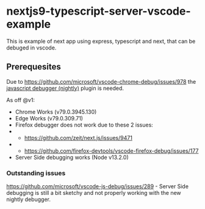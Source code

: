 # nextjs9-typescript-server-vscode-example

This is example of next app using express, typescript and next, that can be debuged in vscode.

## Prerequesites

Due to https://github.com/microsoft/vscode-chrome-debug/issues/978 the [javascript debugger (nightly)](https://marketplace.visualstudio.com/items?itemName=ms-vscode.js-debug-nightly) plugin is needed.

As off @v1:

- Chrome Works (v79.0.3945.130)
- Edge Works (v79.0.309.71)
- Firefox debugger does not work due to these 2 issues:
- - https://github.com/zeit/next.js/issues/9471
- - https://github.com/firefox-devtools/vscode-firefox-debug/issues/177
- Server Side debugging works (Node v13.2.0)

### Outstanding issues

https://github.com/microsoft/vscode-js-debug/issues/289 - Server Side debugging is still a bit sketchy and not properly working with the new nightly debugger.
